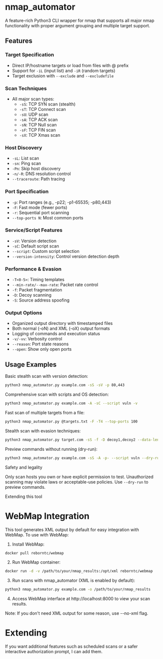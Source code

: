 # nmap_automator

A feature-rich Python3 CLI wrapper for nmap that supports all major nmap functionality with proper argument grouping and multiple target support.

## Features
### Target Specification
- Direct IP/hostname targets or load from files with @ prefix
- Support for `-iL` (input list) and `-iR` (random targets)
- Target exclusion with `--exclude` and `--excludefile`

### Scan Techniques
- All major scan types:
  - `-sS`: TCP SYN scan (stealth)
  - `-sT`: TCP Connect scan
  - `-sU`: UDP scan
  - `-sA`: TCP ACK scan
  - `-sN`: TCP Null scan
  - `-sF`: TCP FIN scan
  - `-sX`: TCP Xmas scan

### Host Discovery
- `-sL`: List scan
- `-sn`: Ping scan
- `-Pn`: Skip host discovery
- `-n/-R`: DNS resolution control
- `--traceroute`: Path tracing

### Port Specification
- `-p`: Port ranges (e.g., -p22; -p1-65535; -p80,443)
- `-F`: Fast mode (fewer ports)
- `-r`: Sequential port scanning
- `--top-ports N`: Most common ports

### Service/Script Features
- `-sV`: Version detection
- `-sC`: Default script scan
- `--script`: Custom script selection
- `--version-intensity`: Control version detection depth

### Performance & Evasion
- `-T<0-5>`: Timing templates
- `--min-rate/--max-rate`: Packet rate control
- `-f`: Packet fragmentation
- `-D`: Decoy scanning
- `-S`: Source address spoofing

### Output Options
- Organized output directory with timestamped files
- Both normal (-oN) and XML (-oX) output formats
- Logging of commands and execution status
- `-v/-vv`: Verbosity control
- `--reason`: Port state reasons
- `--open`: Show only open ports

## Usage Examples

Basic stealth scan with version detection:
```bash
python3 nmap_automator.py example.com -sS -sV -p 80,443
```

Comprehensive scan with scripts and OS detection:
```bash
python3 nmap_automator.py example.com -A -sC --script vuln -v
```

Fast scan of multiple targets from a file:
```bash
python3 nmap_automator.py @targets.txt -F -T4 --top-ports 100
```

Stealth scan with evasion techniques:
```bash
python3 nmap_automator.py target.com -sS -f -D decoy1,decoy2 --data-length 24
```

Preview commands without running (dry-run):
```bash
python3 nmap_automator.py example.com -sS -A -p- --script vuln --dry-run
```

Safety and legality

Only scan hosts you own or have explicit permission to test. Unauthorized scanning may violate laws or acceptable-use policies. Use `--dry-run` to preview commands.

Extending this tool

# WebMap Integration

This tool generates XML output by default for easy integration with WebMap. To use with WebMap:

1. Install WebMap:
```bash
docker pull reborntc/webmap
```

2. Run WebMap container:
```bash
docker run -d -v /path/to/your/nmap_results:/opt/xml reborntc/webmap
```

3. Run scans with nmap_automator (XML is enabled by default):
```bash
python3 nmap_automator.py example.com -o /path/to/your/nmap_results
```

4. Access WebMap interface at http://localhost:8000 to view your scan results.

Note: If you don't need XML output for some reason, use --no-xml flag.

# Extending

If you want additional features such as scheduled scans or a safer interactive authorization prompt, I can add them.
